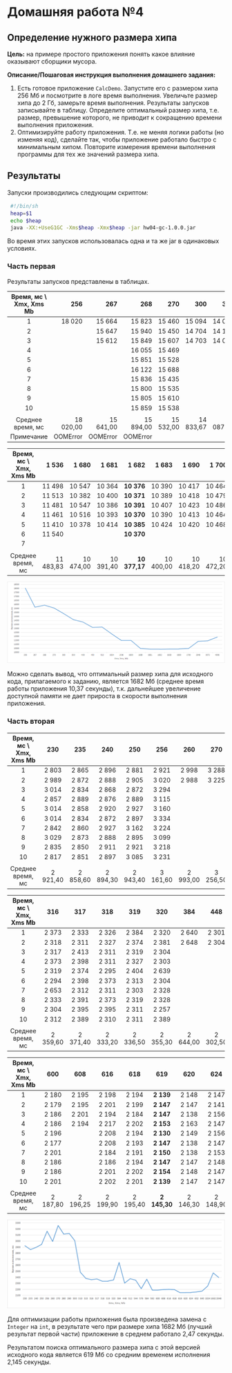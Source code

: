 # Домашняя работа №4

## Определение нужного размера хипа

**Цель:** на примере простого приложения понять какое влияние оказывают сборщики мусора.

**Описание/Пошаговая инструкция выполнения домашнего задания:**

1. Есть готовое приложение `CalcDemo`. Запустите его с размером хипа 256 Мб и посмотрите в логе время выполнения.
   Увеличьте размер хипа до 2 Гб, замерьте время выполнения. Результаты запусков записывайте в таблицу. Определите
   оптимальный размер хипа, т.е. размер, превышение которого, не приводит к сокращению времени выполнения приложения.
2. Оптимизируйте работу приложения. Т.е. не меняя логики работы (но изменяя код), сделайте так, чтобы приложение
   работало быстро с минимальным хипом. Повторите измерения времени выполнения программы для тех же значений размера
   хипа.

## Результаты

Запуски производились следующим скриптом:

```bash
 #!/bin/sh
 heap=$1
 echo $heap
 java -XX:+UseG1GC -Xms$heap -Xmx$heap -jar hw04-gc-1.0.0.jar
```

Во время этих запусков использовалась одна и та же jar в одинаковых условиях.

### Часть первая

Результаты запусков представлены в таблицах.

| Время, мс \ Xmx, Xms Mb |       256 |       267 |       268 |       270 |       300 |       350 |       400 |       450 |       512 |     1 024 |
|:-----------------------:|----------:|----------:|----------:|----------:|----------:|----------:|----------:|----------:|----------:|----------:|
|            1            |    18 020 |    15 664 |    15 823 |    15 460 |    15 094 |    14 026 |    13 742 |    13 056 |    13 007 |    12 079 |
|            2            |           |    15 647 |    15 940 |    15 450 |    14 704 |    14 159 |    13 784 |    13 121 |    13 184 |    12 069 |
|            3            |           |    15 612 |    15 849 |    15 607 |    14 703 |    14 078 |    13 819 |    13 160 |    13 118 |    12 149 |
|            4            |           |           |    16 055 |    15 469 |           |           |           |           |    13 091 |    13 890 |
|            5            |           |           |    15 851 |    15 528 |           |           |           |           |    13 068 |    11 978 |
|            6            |           |           |    16 122 |    15 688 |           |           |           |           |    13 146 |    12 059 |
|            7            |           |           |    15 836 |    15 435 |           |           |           |           |    13 279 |    12 060 |
|            8            |           |           |    15 800 |    15 535 |           |           |           |           |    13 355 |    12 066 |
|            9            |           |           |    15 805 |    15 610 |           |           |           |           |           |           |
|           10            |           |           |    15 859 |    15 538 |           |           |           |           |           |           |
|                         |           |           |           |           |           |           |           |           |           |           |
|    Среднее время, мс    | 18 020,00 | 15 641,00 | 15 894,00 | 15 532,00 | 14 833,67 | 14 087,67 | 13 781,67 | 13 112,33 | 13 156,00 | 12 293,75 |
|       Примечание        |  OOMError |  OOMError |  OOMError |           |           |           |           |           |           |           |

| Время, мс \ Xmx, Xms Mb |     1 536 |     1 680 |     1 681 |     **1 682** |     1 683 |     1 690 |     1 700 |     2 048 |     3 072 |     4 096 |
|:-----------------------:|----------:|----------:|----------:|--------------:|----------:|----------:|----------:|----------:|----------:|----------:|
|            1            |    11 498 |    10 547 |    10 364 |    **10 376** |    10 390 |    10 417 |    10 464 |    11 348 |    11 359 |    11 918 |
|            2            |    11 513 |    10 382 |    10 400 |    **10 371** |    10 389 |    10 418 |    10 479 |    11 346 |    11 579 |    11 984 |
|            3            |    11 481 |    10 547 |    10 386 |    **10 391** |    10 407 |    10 423 |    10 486 |    11 361 |    11 411 |    11 568 |
|            4            |    11 461 |    10 516 |    10 393 |    **10 370** |    10 390 |    10 413 |    10 464 |    11 377 |    11 373 |    11 544 |
|            5            |    11 410 |    10 378 |    10 414 |    **10 385** |    10 424 |    10 420 |    10 468 |    11 363 |    11 591 |    12 448 |
|            6            |    11 540 |           |           |    **10 370** |           |           |           |    11 374 |    11 360 |    11 983 |
|            7            |           |           |           |               |           |           |           |    11 379 |    11 370 |           |
|                         |           |           |           |               |           |           |           |           |           |           |
|    Среднее время, мс    | 11 483,83 | 10 474,00 | 10 391,40 | **10 377,17** | 10 400,00 | 10 418,20 | 10 472,20 | 11 364,00 | 11 434,71 | 11 907,50 |

![img_1.png](img_1.png "График запусков")

Можно сделать вывод, что оптимальный размер хипа для исходного кода, прилагаемого к заданию, является 1682 Мб (среднее
время работы приложения 10,37 секунды), т.к. дальнейшее увеличение доступной памяти не дает прироста в скорости
выполнения приложения.

### Часть вторая

| Время, мс \ Xmx, Xms Mb |   230    |   235    |   240    |   250    |   256    |   260    |   270    |   280    |   290    |   300    |   310    |   315    |
|:-----------------------:|:--------:|:--------:|:--------:|:--------:|:--------:|:--------:|:--------:|:--------:|:--------:|:--------:|:--------:|:--------:|
|            1            |  2 803   |  2 865   |  2 896   |  2 881   |  2 921   |  2 998   |  3 288   |  3 083   |  3 094   |  2 983   |  2 397   |  2 373   |
|            2            |  2 989   |  2 872   |  2 888   |  2 905   |  3 020   |  2 988   |  3 225   |  3 146   |  3 155   |  3 028   |  2 301   |  2 381   |
|            3            |  3 014   |  2 834   |  2 868   |  2 872   |  3 294   |          |          |          |          |          |  2 357   |  2 389   |
|            4            |  2 857   |  2 889   |  2 876   |  2 889   |  3 115   |          |          |          |          |          |  2 289   |          |
|            5            |  3 014   |  2 858   |  2 920   |  2 927   |  3 160   |          |          |          |          |          |  2 287   |          |
|            6            |  3 014   |  2 834   |  2 872   |  2 897   |  3 334   |          |          |          |          |          |  2 616   |          |
|            7            |  2 842   |  2 860   |  2 927   |  3 162   |  3 224   |          |          |          |          |          |  2 632   |          |
|            8            |  3 029   |  2 873   |  2 888   |  2 895   |  3 099   |          |          |          |          |          |  2 749   |          |
|            9            |  2 835   |  2 850   |  2 911   |  2 921   |  3 218   |          |          |          |          |          |  2 601   |          |
|           10            |  2 817   |  2 851   |  2 897   |  3 085   |  3 231   |          |          |          |          |          |  2 609   |          |
|                         |          |          |          |          |          |          |          |          |          |          |          |          |
|    Среднее время, мс    | 2 921,40 | 2 858,60 | 2 894,30 | 2 943,40 | 3 161,60 | 2 993,00 | 3 256,50 | 3 114,50 | 3 124,50 | 3 005,50 | 2 483,80 | 2 381,00 |

| Время, мс \ Xmx, Xms Mb |   316    |   317    |   318    |   319    |   320    |   384    |   448    |   512    |   544    |   576    |   584    |   592    |
|:-----------------------:|:--------:|:--------:|:--------:|:--------:|:--------:|:--------:|:--------:|:--------:|:--------:|:--------:|:--------:|:--------:|
|            1            |  2 373   |  2 333   |  2 326   |  2 384   |  2 320   |  2 640   |  2 301   |  2 311   |  2 295   |  2 312   |  2 317   |  2 194   |
|            2            |  2 318   |  2 311   |  2 327   |  2 374   |  2 381   |  2 648   |  2 304   |  2 412   |  2 373   |  2 179   |  2 388   |  2 192   |
|            3            |  2 317   |  2 413   |  2 311   |  2 319   |  2 304   |          |          |  2 404   |  2 357   |  2 350   |  2 397   |  2 186   |
|            4            |  2 373   |  2 398   |  2 311   |  2 327   |  2 303   |          |          |          |  2 380   |  2 194   |          |  2 186   |
|            5            |  2 319   |  2 374   |  2 295   |  2 404   |  2 639   |          |          |          |          |  2 172   |          |  2 182   |
|            6            |  2 294   |  2 398   |  2 373   |  2 313   |  2 304   |          |          |          |          |  2 171   |          |  2 190   |
|            7            |  2 653   |  2 312   |  2 311   |  2 303   |  2 328   |          |          |          |          |  2 179   |          |  2 178   |
|            8            |  2 333   |  2 391   |  2 373   |  2 319   |  2 328   |          |          |          |          |  2 187   |          |  2 190   |
|            9            |  2 304   |  2 395   |  2 395   |  2 311   |  2 257   |          |          |          |          |  2 185   |          |  2 195   |
|           10            |  2 312   |  2 389   |  2 310   |  2 311   |  2 389   |          |          |          |          |  2 181   |          |  2 178   |
|                         |          |          |          |          |          |          |          |          |          |          |          |          |
|    Среднее время, мс    | 2 359,60 | 2 371,40 | 2 333,20 | 2 336,50 | 2 355,30 | 2 644,00 | 2 302,50 | 2 375,67 | 2 351,25 | 2 211,00 | 2 367,33 | 2 187,10 |

| Время, мс \ Xmx, Xms Mb |   600    |   608    |   616    |   618    |   **619**    |   620    |   624    |   632    |   640    |   1024   |   **1682**   |   2048   |
|:-----------------------:|:--------:|:--------:|:--------:|:--------:|:------------:|:--------:|:--------:|:--------:|:--------:|:--------:|:------------:|:--------:|
|            1            |  2 180   |  2 195   |  2 198   |  2 194   |  **2 139**   |  2 148   |  2 147   |  2 156   |  2 171   |  2 255   |  **2 475**   |  2 357   |
|            2            |  2 179   |  2 195   |  2 201   |  2 199   |  **2 147**   |  2 147   |  2 141   |  2 154   |  2 178   |  2 273   |  **2 475**   |  2 358   |
|            3            |  2 186   |  2 201   |  2 194   |  2 184   |  **2 147**   |  2 138   |  2 156   |  2 170   |  2 179   |  2 246   |  **2 466**   |  2 413   |
|            4            |  2 186   |  2 194   |  2 217   |  2 202   |  **2 153**   |  2 163   |  2 147   |  2 155   |  2 170   |  2 248   |  **2 471**   |  2 389   |
|            5            |  2 196   |          |  2 208   |  2 194   |  **2 130**   |  2 149   |  2 156   |  2 148   |  2 170   |  2 255   |              |  2 420   |
|            6            |  2 177   |          |  2 208   |  2 193   |  **2 147**   |  2 138   |  2 147   |  2 162   |  2 178   |  2 244   |              |  2 367   |
|            7            |  2 201   |          |  2 184   |  2 191   |  **2 150**   |  2 138   |  2 153   |  2 163   |  2 170   |  2 241   |              |  2 405   |
|            8            |  2 186   |          |  2 186   |  2 194   |  **2 147**   |  2 147   |  2 148   |  2 155   |  2 163   |  2 263   |              |  2 475   |
|            9            |  2 186   |          |  2 201   |  2 202   |  **2 154**   |  2 148   |  2 147   |  2 162   |  2 163   |  2 256   |              |  2 420   |
|           10            |  2 201   |          |  2 202   |  2 201   |  **2 139**   |  2 147   |  2 147   |  2 147   |  2 179   |  2 266   |              |  2 350   |
|                         |          |          |          |          |              |          |          |          |          |          |              |          |
|    Среднее время, мс    | 2 187,80 | 2 196,25 | 2 199,90 | 2 195,40 | **2 145,30** | 2 146,30 | 2 148,90 | 2 157,20 | 2 172,10 | 2 254,70 | **2 471,75** | 2 395,40 |

![img_2.png](img_2.png)

Для оптимизации работы приложения была произведена замена с `Integer` на `int`, в результате чего при размере хипа 1682
Мб (лучший результат первой части) приложение в среднем работало 2,47 секунды.

Результатом поиска оптимального размера хипа с этой версией исходного кода является 619 Мб со средним временем
исполнения 2,145 секунды.
